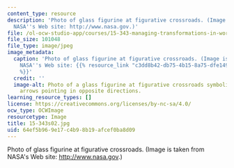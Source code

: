 ```yaml
---
content_type: resource
description: 'Photo of glass figurine at figurative crossroads. (Image is taken from
  NASA''s Web site: http://www.nasa.gov.)'
file: /ol-ocw-studio-app/courses/15-343-managing-transformations-in-work-organizations-and-society-spring-2002/64ef5b969e17c4b98b19afcef0ba8d09_15-343s02.jpg
file_size: 101048
file_type: image/jpeg
image_metadata:
  caption: 'Photo of glass figurine at figurative crossroads. (Image is taken from
    NASA''s Web site: {{% resource_link "c3dd8b42-db75-4b15-8a75-dfe1497e41ae" "http://www.nasa.gov.)"
    %}}'
  credit: ''
  image-alt: Photo of a glass figurine at figurative crossroads symbolized by four
    arrows pointing in opposite directions.
learning_resource_types: []
license: https://creativecommons.org/licenses/by-nc-sa/4.0/
ocw_type: OCWImage
resourcetype: Image
title: 15-343s02.jpg
uid: 64ef5b96-9e17-c4b9-8b19-afcef0ba8d09
---
```

Photo of glass figurine at figurative crossroads. (Image is taken from NASA's Web site: http://www.nasa.gov.)
